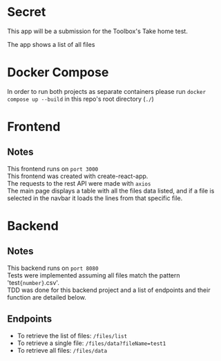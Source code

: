 # Secret
This app will be a submission for the Toolbox's Take home test.

The app shows a list of all files 

# Docker Compose
In order to run both projects as separate containers please run ```docker compose up --build``` in this repo's root directory (```./```)

# Frontend
## Notes
This frontend runs on ```port 3000```
<br>
This frontend was created with create-react-app.
<br>
The requests to the rest API were made with ```axios```
<br>
The main page displays a table with all the files data listed, and if a file is selected in the navbar it loads the lines from that specific file.
# Backend
## Notes
This backend runs on ```port 8080```
<br>
Tests were implemented assuming all files match the pattern 'test```{number}```.csv'.
<br>
TDD was done for this backend project and a list of endpoints and their function are detailed below.
## Endpoints
- To retrieve the list of files: ```/files/list```
- To retrieve a single file: ```/files/data?fileName=test1```
- To retrieve all files: ```/files/data```
